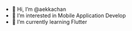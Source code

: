 - 👋 Hi, I’m @aekkachan
- 👀 I’m interested in Mobile Application Develop
- 🌱 I’m currently learning Flutter

<!---
aekkachan/aekkachan is a ✨ special ✨ repository because its `README.md` (this file) appears on your GitHub profile.
You can click the Preview link to take a look at your changes.
--->
